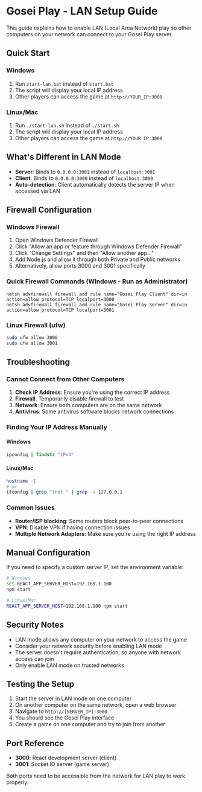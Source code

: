 # Gosei Play - LAN Setup Guide

This guide explains how to enable LAN (Local Area Network) play so other computers on your network can connect to your Gosei Play server.

## Quick Start

### Windows
1. Run `start-lan.bat` instead of `start.bat`
2. The script will display your local IP address
3. Other players can access the game at `http://YOUR_IP:3000`

### Linux/Mac
1. Run `./start-lan.sh` instead of `./start.sh`
2. The script will display your local IP address
3. Other players can access the game at `http://YOUR_IP:3000`

## What's Different in LAN Mode

- **Server**: Binds to `0.0.0.0:3001` instead of `localhost:3001`
- **Client**: Binds to `0.0.0.0:3000` instead of `localhost:3000`
- **Auto-detection**: Client automatically detects the server IP when accessed via LAN

## Firewall Configuration

### Windows Firewall
1. Open Windows Defender Firewall
2. Click "Allow an app or feature through Windows Defender Firewall"
3. Click "Change Settings" and then "Allow another app..."
4. Add Node.js and allow it through both Private and Public networks
5. Alternatively, allow ports 3000 and 3001 specifically

### Quick Firewall Commands (Windows - Run as Administrator)
```batch
netsh advfirewall firewall add rule name="Gosei Play Client" dir=in action=allow protocol=TCP localport=3000
netsh advfirewall firewall add rule name="Gosei Play Server" dir=in action=allow protocol=TCP localport=3001
```

### Linux Firewall (ufw)
```bash
sudo ufw allow 3000
sudo ufw allow 3001
```

## Troubleshooting

### Cannot Connect from Other Computers
1. **Check IP Address**: Ensure you're using the correct IP address
2. **Firewall**: Temporarily disable firewall to test
3. **Network**: Ensure both computers are on the same network
4. **Antivirus**: Some antivirus software blocks network connections

### Finding Your IP Address Manually

#### Windows
```cmd
ipconfig | findstr "IPv4"
```

#### Linux/Mac
```bash
hostname -I
# or
ifconfig | grep "inet " | grep -v 127.0.0.1
```

### Common Issues
- **Router/ISP blocking**: Some routers block peer-to-peer connections
- **VPN**: Disable VPN if having connection issues
- **Multiple Network Adapters**: Make sure you're using the right IP address

## Manual Configuration

If you need to specify a custom server IP, set the environment variable:
```bash
# Windows
set REACT_APP_SERVER_HOST=192.168.1.100
npm start

# Linux/Mac
REACT_APP_SERVER_HOST=192.168.1.100 npm start
```

## Security Notes

- LAN mode allows any computer on your network to access the game
- Consider your network security before enabling LAN mode
- The server doesn't require authentication, so anyone with network access can join
- Only enable LAN mode on trusted networks

## Testing the Setup

1. Start the server in LAN mode on one computer
2. On another computer on the same network, open a web browser
3. Navigate to `http://[SERVER_IP]:3000`
4. You should see the Gosei Play interface
5. Create a game on one computer and try to join from another

## Port Reference

- **3000**: React development server (client)
- **3001**: Socket.IO server (game server)

Both ports need to be accessible from the network for LAN play to work properly. 